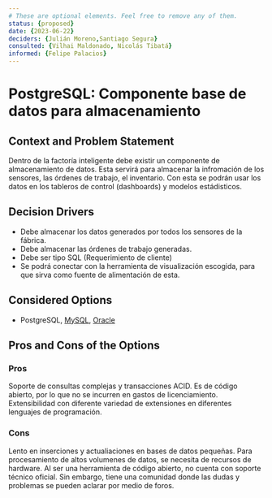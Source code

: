 ```yaml
---
# These are optional elements. Feel free to remove any of them.
status: {proposed}
date: {2023-06-22}
deciders: {Julián Moreno,Santiago Segura}
consulted: {Vilhai Maldonado, Nicolás Tibatá}
informed: {Felipe Palacios}
---
```

# PostgreSQL: Componente base de datos para almacenamiento

## Context and Problem Statement

Dentro de la factoría inteligente debe existir un componente de almacenamiento de datos. Esta servirá para almacenar la infromación de los sensores, las órdenes de trabajo, el inventario. Con esta se podrán usar los datos en los tableros de control (dashboards) y modelos estádisticos. 

<!-- This is an optional element. Feel free to remove. -->
## Decision Drivers

* Debe almacenar los datos generados por todos los sensores de la fábrica. 
* Debe almacenar las órdenes de trabajo generadas. 
* Debe ser tipo SQL (Requerimiento de cliente)
* Se podrá conectar con la herramienta de visualización escogida, para que sirva como fuente de alimentación de esta. 

## Considered Options

* PostgreSQL, [MySQL](MADR_3_2_2.md), [Oracle](MADR_3_2_3.md)


<!-- This is an optional element. Feel free to remove. -->

## Pros and Cons of the Options

### Pros

Soporte de consultas complejas y transacciones ACID.
Es de código abierto, por lo que no se incurren en gastos de licenciamiento. 
Extensibilidad con  diferente variedad de extensiones en diferentes lenguajes de programación.  


### Cons

Lento en inserciones y actualiaciones en bases de datos pequeñas. 
Para procesamiento de altos volumenes de datos, se necesita de recursos de hardware.
Al ser una herramienta de código abierto, no cuenta con soporte técnico oficial. Sin embargo, tiene una comunidad donde las dudas y problemas se pueden aclarar por medio de foros. 


